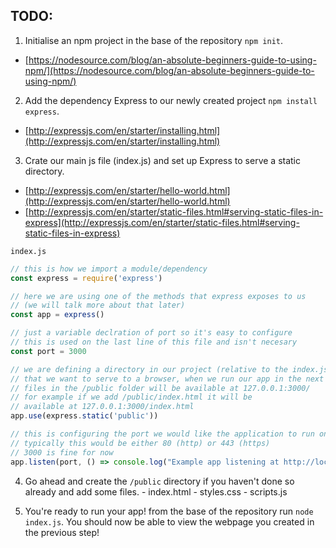 ## **TODO:**

 1. Initialise an npm project in the base of the repository `npm init`.
 - [https://nodesource.com/blog/an-absolute-beginners-guide-to-using-npm/](https://nodesource.com/blog/an-absolute-beginners-guide-to-using-npm/)

 2. Add the dependency Express to our newly created project `npm install express`.
 - [http://expressjs.com/en/starter/installing.html](http://expressjs.com/en/starter/installing.html)

	  
 3. Crate our main js file (index.js) and set up Express to serve a static directory.
 - [http://expressjs.com/en/starter/hello-world.html](http://expressjs.com/en/starter/hello-world.html)
 - [http://expressjs.com/en/starter/static-files.html#serving-static-files-in-express](http://expressjs.com/en/starter/static-files.html#serving-static-files-in-express)
 
 `index.js`
```javascript
// this is how we import a module/dependency
const express = require('express') 

// here we are using one of the methods that express exposes to us
// (we will talk more about that later)
const app = express()

// just a variable declration of port so it's easy to configure
// this is used on the last line of this file and isn't necesary
const port = 3000

// we are defining a directory in our project (relative to the index.js file)
// that we want to serve to a browser, when we run our app in the next step
// files in the /public folder will be available at 127.0.0.1:3000/
// for example if we add /public/index.html it will be
// available at 127.0.0.1:3000/index.html
app.use(express.static('public'))

// this is configuring the port we would like the application to run on
// typically this would be either 80 (http) or 443 (https)
// 3000 is fine for now
app.listen(port, () => console.log("Example app listening at http://localhost:" + port))
```

4. Go ahead and create the `/public` directory if you haven't done so already and add some files.
		  - index.html
		  - styles.css
		  - scripts.js

5. You're ready to run your app! from the base of the repository run `node index.js`. You should now be able to view the webpage you created in the previous step!

